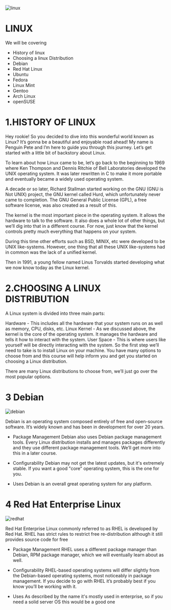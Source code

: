 ![linux](https://github.com/IOT-Club-Mangu/Linux-Crash-Course/assets/98217039/ac28f8d9-32e2-48dd-8b3b-08f9bcd17bcc)


# LINUX 
We will be covering 
* History of linux
* Choosing a linux Distribution
* Debian
* Red Hat Linux
* Ubuntu
* Fedora
* Linux Mint
* Gentoo
* Arch Linux
* openSUSE

# 1.HISTORY OF LINUX 
Hey rookie! So you decided to dive into this wonderful world known as Linux? It’s gonna be a beautiful and enjoyable road ahead! My name is Penguin Pete and I’m here to guide you through this journey. Let’s get started with a little bit of backstory about Linux.

To learn about how Linux came to be, let’s go back to the beginning to 1969 where Ken Thompson and Dennis Ritchie of Bell Laboratories developed the UNIX operating system. It was later rewritten in C to make it more portable and eventually became a widely used operating system.

A decade or so later, Richard Stallman started working on the GNU (GNU is Not UNIX) project, the GNU kernel called Hurd, which unfortunately never came to completion. The GNU General Public License (GPL), a free software license, was also created as a result of this.

The kernel is the most important piece in the operating system. It allows the hardware to talk to the software. It also does a whole lot of other things, but we’ll dig into that in a different course. For now, just know that the kernel controls pretty much everything that happens on your system.

During this time other efforts such as BSD, MINIX, etc were developed to be UNIX like-systems. However, one thing that all these UNIX like-systems had in common was the lack of a unified kernel.

Then in 1991, a young fellow named Linus Torvalds started developing what we now know today as the Linux kernel.

# 2.CHOOSING A LINUX  DISTRIBUTION
A Linux system is divided into three main parts:

Hardware - This includes all the hardware that your system runs on as well as memory, CPU, disks, etc.
Linux Kernel - As we discussed above, the kernel is the core of the operating system. It manages the hardware and tells it how to interact with the system.
User Space - This is where users like yourself will be directly interacting with the system.
So the first step we’ll need to take is to install Linux on your machine. You have many options to choose from and this course will help inform you and get you started on choosing a Linux distribution.

There are many Linux distributions to choose from, we’ll just go over the most popular options.

# 3 Debian


![debian](https://github.com/IOT-Club-Mangu/Linux-Crash-Course/assets/98217039/2a655cf7-6fa3-45c5-ade4-114eae761a7d)


Debian is an operating system composed entirely of free and open-source software. It’s widely known and has been in development for over 20 years.

* Package Management
Debian also uses Debian package management tools. Every Linux distribution installs and manages packages differently and they use different package management tools. We’ll get more into this in a later course.

* Configurability
Debian may not get the latest updates, but it's extremely stable. If you want a good "core" operating system, this is the one for you.

* Uses
Debian is an overall great operating system for any platform.

# 4 Red Hat Enterprise Linux

![redhat](https://github.com/IOT-Club-Mangu/Linux-Crash-Course/assets/98217039/ec039e09-1629-44a9-b87c-52f22255824e)


Red Hat Enterprise Linux commonly referred to as RHEL is developed by Red Hat. RHEL has strict rules to restrict free re-distribution although it still provides source code for free

* Package Management
RHEL uses a different package manager than Debian, RPM package manager, which we will eventually learn about as well.

* Configurability
RHEL-based operating systems will differ slightly from the Debian-based operating systems, most noticeably in package management. If you decide to go with RHEL it’s probably best if you know you’ll be working with it.

* Uses
As described by the name it's mostly used in enterprise, so if you need a solid server OS this would be a good one






